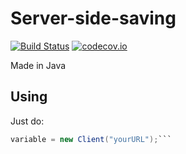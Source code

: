 Server-side-saving
==================
[![Build Status](https://travis-ci.org/MibacTechnologies/Server-side-saving.svg)](https://travis-ci.org/MibacTechnologies/Server-side-saving) [![codecov.io](https://codecov.io/github/fernandezpablo85/scribe-java/coverage.svg?branch=master)](https://codecov.io/github/fernandezpablo85/scribe-java?branch=master)


Made in Java

Using
----------
Just do:
```java
variable = new Client("yourURL");```

